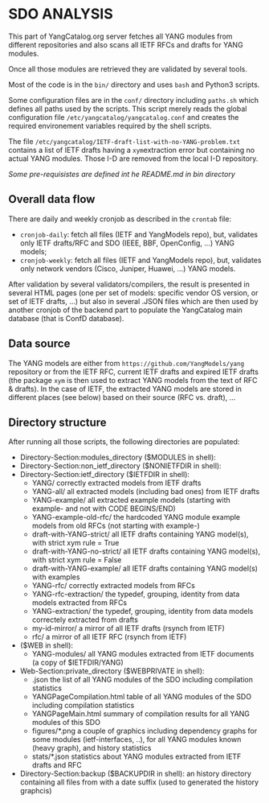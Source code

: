 SDO ANALYSIS
============

This part of YangCatalog.org server fetches all YANG modules from different repositories and also scans all IETF RFCs and drafts for YANG modules.

Once all those modules are retrieved they are validated by several tools.

Most of the code is in the `bin/` directory and uses `bash` and Python3 scripts.

Some configuration files are in the `conf/` directory including `paths.sh` which defines all paths used by the scripts. This script merely reads the global configuration file `/etc/yangcatalog/yangcatalog.conf` and creates the required environement variables required by the shell scripts.

The file `/etc/yangcatalog/IETF-draft-list-with-no-YANG-problem.txt` contains a list of IETF drafts having a `xym`extraction error but containing no actual YANG modules. Those I-D are removed from the local I-D repository.

*Some pre-requisistes are defined int he README.md in bin directory*

Overall data flow
-----------------

There are daily and weekly cronjob as described in the `crontab` file:
- `cronjob-daily`: fetch all files (IETF and YangModels repo), but, validates only IETF drafts/RFC and SDO (IEEE, BBF, OpenConfig, ...) YANG models;
- `cronjob-weekly`: fetch all files (IETF and YangModels repo), but, validates only network vendors (Cisco, Juniper, Huawei, ...) YANG models.

After validation by several validators/compilers, the result is presented in several HTML pages (one per set of models: specific vendor OS version, or set of IETF drafts, ...) but also in several .JSON files which are then used by another cronjob of the backend part to populate the YangCatalog main database (that is ConfD database). 

Data source
-----------

The YANG models are either from `https://github.com/YangModels/yang` repository or from the IETF RFC, current IETF drafts and expired IETF drafts (the package `xym` is then used to extract YANG models from the text of RFC & drafts). In the case of IETF, the extracted YANG models are stored in different places (see below) based on their source (RFC vs. draft), ...


Directory structure
-------------------

After running all those scripts, the following directories are populated:

- Directory-Section:modules_directory ($MODULES in shell):
- Directory-Section:non_ietf_directory ($NONIETFDIR in shell):
- Directory-Section:ietf_directory ($IETFDIR in shell):
  - YANG/ correctly extracted models from IETF drafts
  - YANG-all/ all extracted models (including bad ones) from IETF drafts
  - YANG-example/ all extracted example models (starting with example- and not with CODE BEGINS/END)
  - YANG-example-old-rfc/ the hardcoded YANG module example models from old RFCs (not starting with example-)
  - draft-with-YANG-strict/ all IETF drafts containing YANG model(s), with strict xym rule = True
  - draft-with-YANG-no-strict/ all IETF drafts containing YANG model(s), with strict xym rule = False
  - draft-with-YANG-example/ all IETF drafts containing YANG model(s) with examples
  - YANG-rfc/ correctly extracted models from RFCs
  - YANG-rfc-extraction/ the typedef, grouping, identity from data models extracted from RFCs
  - YANG-extraction/ the typedef, grouping, identity from data models correctely extracted from drafts
  - my-id-mirror/ a mirror of all IETF drafts (rsynch from IETF)
  - rfc/ a mirror of all IETF RFC (rsynch from IETF)
- ($WEB in shell):
  - YANG-modules/ all YANG modules extracted from IETF documents (a copy of $IETFDIR/YANG)
- Web-Section:private_directory ($WEBPRIVATE in shell):
  - <SDO>.json the list of all YANG modules of the SDO including compilation statistics
  - <SDO>YANGPageCompilation.html table of all YANG modules of the SDO including compilation statistics
  - <SDO>YANGPageMain.html summary of compilation results for all YANG modules of this SDO
  - figures/*.png a couple of graphics including dependency graphs for some modules (ietf-interfaces, ..), for all YANG modules known (heavy graph), and history statistics
  - stats/*.json statistics about YANG modules extracted from IETF drafts and RFC 
- Directory-Section:backup ($BACKUPDIR in shell): an history directory containing all files from <SDO> with a date suffix (used to generated the history graphcis)
